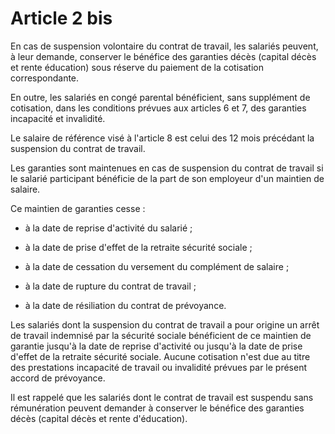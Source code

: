 # Article 2 bis

En cas de suspension volontaire du contrat de travail, les salariés peuvent, à leur demande, conserver le bénéfice des garanties décès (capital décès et rente éducation) sous réserve du paiement de la cotisation correspondante.

En outre, les salariés en congé parental bénéficient, sans supplément de cotisation, dans les conditions prévues aux articles 6 et 7, des garanties incapacité et invalidité.

Le salaire de référence visé à l'article 8 est celui des 12 mois précédant la suspension du contrat de travail.

Les garanties sont maintenues en cas de suspension du contrat de travail si le salarié participant bénéficie de la part de son employeur d'un maintien de salaire.

Ce maintien de garanties cesse :

- à la date de reprise d'activité du salarié ;

- à la date de prise d'effet de la retraite sécurité sociale ;

- à la date de cessation du versement du complément de salaire ;

- à la date de rupture du contrat de travail ;

- à la date de résiliation du contrat de prévoyance.

Les salariés dont la suspension du contrat de travail a pour origine un arrêt de travail indemnisé par la sécurité sociale bénéficient de ce maintien de garantie jusqu'à la date de reprise d'activité ou jusqu'à la date de prise d'effet de la retraite sécurité sociale. Aucune cotisation n'est due au titre des prestations incapacité de travail ou invalidité prévues par le présent accord de prévoyance.

Il est rappelé que les salariés dont le contrat de travail est suspendu sans rémunération peuvent demander à conserver le bénéfice des garanties décès (capital décès et rente d'éducation).

  
